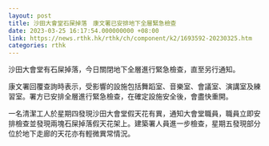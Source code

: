 ```yaml
---
layout: post
title: 沙田大會堂石屎掉落　康文署已安排地下全層緊急檢查
date: 2023-03-25 16:17:54.000000000 +08:00
link: https://news.rthk.hk/rthk/ch/component/k2/1693592-20230325.htm
categories: rthk
---
```


沙田大會堂有石屎掉落，今日關閉地下全層進行緊急檢查，直至另行通知。

康文署回覆查詢時表示，受影響的設施包括舞蹈室、音樂室、會議室、演講室及練習室。署方已安排全層進行緊急檢查，在確定設施安全後，會盡快重開。

一名清潔工人於星期四發現沙田大會堂假天花有異，通知大會堂職員，職員立即安排檢查並發現兩塊石屎掉落假天花架上。建築署人員進一步檢查，星期五發現部分位於地下走廊的天花亦有輕微異常情況。
